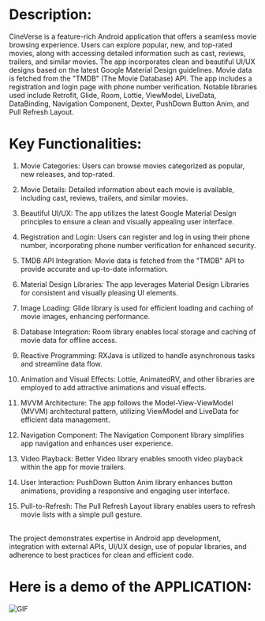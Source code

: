 # Description:
CineVerse is a feature-rich Android application that offers a seamless movie browsing experience. Users can explore popular, new, and top-rated movies, along with accessing detailed information such as cast, reviews, trailers, and similar movies. The app incorporates clean and beautiful UI/UX designs based on the latest Google Material Design guidelines. Movie data is fetched from the "TMDB" (The Movie Database) API. The app includes a registration and login page with phone number verification. Notable libraries used include Retrofit, Glide, Room, Lottie, ViewModel, LiveData, DataBinding, Navigation Component, Dexter, PushDown Button Anim, and Pull Refresh Layout.

# Key Functionalities:

1. Movie Categories: Users can browse movies categorized as popular, new releases, and top-rated.
2. Movie Details: Detailed information about each movie is available, including cast, reviews, trailers, and similar movies.
3. Beautiful UI/UX: The app utilizes the latest Google Material Design principles to ensure a clean and visually appealing user interface.
4. Registration and Login: Users can register and log in using their phone number, incorporating phone number verification for enhanced security.
5. TMDB API Integration: Movie data is fetched from the "TMDB" API to provide accurate and up-to-date information.
6. Material Design Libraries: The app leverages Material Design Libraries for consistent and visually pleasing UI elements.
7. Image Loading: Glide library is used for efficient loading and caching of movie images, enhancing performance.
8. Database Integration: Room library enables local storage and caching of movie data for offline access.
9. Reactive Programming: RXJava is utilized to handle asynchronous tasks and streamline data flow.
10. Animation and Visual Effects: Lottie, AnimatedRV, and other libraries are employed to add attractive animations and visual effects.
11. MVVM Architecture: The app follows the Model-View-ViewModel (MVVM) architectural pattern, utilizing ViewModel and LiveData for efficient data management.
12. Navigation Component: The Navigation Component library simplifies app navigation and enhances user experience.
13. Video Playback: Better Video library enables smooth video playback within the app for movie trailers.
14. User Interaction: PushDown Button Anim library enhances button animations, providing a responsive and engaging user interface.

15. Pull-to-Refresh: The Pull Refresh Layout library enables users to refresh movie lists with a simple pull gesture.
<br>
The project demonstrates expertise in Android app development, integration with external APIs, UI/UX design, use of popular libraries, and adherence to best practices for clean and efficient code.

# Here is a demo of the APPLICATION:

![GIF](https://github.com/govind978/Movie-Streaming-Application/assets/68467567/16422f85-bc13-4dcc-bc5c-814067d7d6bb)


